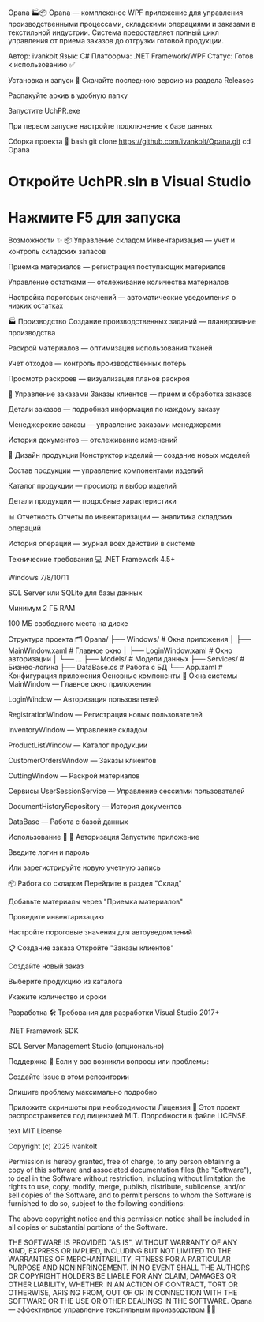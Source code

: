 Opana 🏭📦
Opana — комплексное WPF приложение для управления производственными процессами, складскими операциями и заказами в текстильной индустрии. Система предоставляет полный цикл управления от приема заказов до отгрузки готовой продукции.

Автор: ivankolt
Язык: C#
Платформа: .NET Framework/WPF
Статус: Готов к использованию ✅

Установка и запуск 🚀
Скачайте последнюю версию из раздела Releases

Распакуйте архив в удобную папку

Запустите UchPR.exe

При первом запуске настройте подключение к базе данных

Сборка проекта 🔨
bash
git clone https://github.com/ivankolt/Opana.git
cd Opana
# Откройте UchPR.sln в Visual Studio
# Нажмите F5 для запуска
Возможности ✨
📦 Управление складом
Инвентаризация — учет и контроль складских запасов

Приемка материалов — регистрация поступающих материалов

Управление остатками — отслеживание количества материалов

Настройка пороговых значений — автоматические уведомления о низких остатках

🏭 Производство
Создание производственных заданий — планирование производства

Раскрой материалов — оптимизация использования тканей

Учет отходов — контроль производственных потерь

Просмотр раскроев — визуализация планов раскроя

👥 Управление заказами
Заказы клиентов — прием и обработка заказов

Детали заказов — подробная информация по каждому заказу

Менеджерские заказы — управление заказами менеджерами

История документов — отслеживание изменений

🎨 Дизайн продукции
Конструктор изделий — создание новых моделей

Состав продукции — управление компонентами изделий

Каталог продукции — просмотр и выбор изделий

Детали продукции — подробные характеристики

📊 Отчетность
Отчеты по инвентаризации — аналитика складских операций

История операций — журнал всех действий в системе

Технические требования 💻
.NET Framework 4.5+

Windows 7/8/10/11

SQL Server или SQLite для базы данных

Минимум 2 ГБ RAM

100 МБ свободного места на диске

Структура проекта 🗂️
Opana/
├── Windows/              # Окна приложения
│   ├── MainWindow.xaml   # Главное окно
│   ├── LoginWindow.xaml  # Окно авторизации
│   └── ...
├── Models/               # Модели данных
├── Services/             # Бизнес-логика
├── DataBase.cs          # Работа с БД
└── App.xaml             # Конфигурация приложения
Основные компоненты 🔧
Окна системы
MainWindow — Главное окно приложения

LoginWindow — Авторизация пользователей

RegistrationWindow — Регистрация новых пользователей

InventoryWindow — Управление складом

ProductListWindow — Каталог продукции

CustomerOrdersWindow — Заказы клиентов

CuttingWindow — Раскрой материалов

Сервисы
UserSessionService — Управление сессиями пользователей

DocumentHistoryRepository — История документов

DataBase — Работа с базой данных

Использование 📖
🔐 Авторизация
Запустите приложение

Введите логин и пароль

Или зарегистрируйте новую учетную запись

📦 Работа со складом
Перейдите в раздел "Склад"

Добавьте материалы через "Приемка материалов"

Проведите инвентаризацию

Настройте пороговые значения для автоуведомлений

📋 Создание заказа
Откройте "Заказы клиентов"

Создайте новый заказ

Выберите продукцию из каталога

Укажите количество и сроки

Разработка 🛠️
Требования для разработки
Visual Studio 2017+

.NET Framework SDK

SQL Server Management Studio (опционально)

Поддержка 🤝
Если у вас возникли вопросы или проблемы:

Создайте Issue в этом репозитории

Опишите проблему максимально подробно

Приложите скриншоты при необходимости
Лицензия 📄
Этот проект распространяется под лицензией MIT. Подробности в файле LICENSE.

text
MIT License

Copyright (c) 2025 ivankolt

Permission is hereby granted, free of charge, to any person obtaining a copy
of this software and associated documentation files (the "Software"), to deal
in the Software without restriction, including without limitation the rights
to use, copy, modify, merge, publish, distribute, sublicense, and/or sell
copies of the Software, and to permit persons to whom the Software is
furnished to do so, subject to the following conditions:

The above copyright notice and this permission notice shall be included in all
copies or substantial portions of the Software.

THE SOFTWARE IS PROVIDED "AS IS", WITHOUT WARRANTY OF ANY KIND, EXPRESS OR
IMPLIED, INCLUDING BUT NOT LIMITED TO THE WARRANTIES OF MERCHANTABILITY,
FITNESS FOR A PARTICULAR PURPOSE AND NONINFRINGEMENT. IN NO EVENT SHALL THE
AUTHORS OR COPYRIGHT HOLDERS BE LIABLE FOR ANY CLAIM, DAMAGES OR OTHER
LIABILITY, WHETHER IN AN ACTION OF CONTRACT, TORT OR OTHERWISE, ARISING FROM,
OUT OF OR IN CONNECTION WITH THE SOFTWARE OR THE USE OR OTHER DEALINGS IN THE
SOFTWARE.
Opana — эффективное управление текстильным производством 🧵✨
